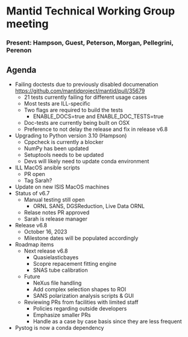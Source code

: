 # Mantid Technical Working Group meeting

### Present: Hampson, Guest, Peterson, Morgan, Pellegrini, Perenon

## Agenda
- Failing doctests due to previously disabled documenation https://github.com/mantidproject/mantid/pull/35679
  - 21 tests currently failing for different usage cases
  - Most tests are ILL-specific
  - Two flags are required to build the tests
    - ENABLE_DOCS=true and ENABLE_DOC_TESTS=true
  - Doc-tests are currently being built on OSX
  - Preference to not delay the release and fix in release v6.8
- Upgrading to Python version 3.10 (Hampson)
  - Cppcheck is currently a blocker
  - NumPy has been updated
  - Setuptools needs to be updated
  - Devs will likely need to update conda environment
- ILL MacOS ansible scripts
  - PR open
  - Tag Sarah?
- Update on new ISIS MacOS machines
- Status of v6.7
  - Manual testing still open
    - ORNL SANS, DGSReduction, Live Data ORNL
  - Relase notes PR approved
  - Sarah is release manager
- Release v6.8
   - October 16, 2023
   - Milestone dates will be populated accordingly
- Roadmap items
  - Next release v6.8
    - Quasielasticbayes
    - Scopre repacement fitting engine
    - SNAS tube calibration
  - Future
    - NeXus file handling
    - Add complex selection shapes to ROI
    - SANS polarization analysis scripts & GUI
  - Reviewing PRs from facilities with limited staff
    - Policies regarding outside developers
    - Emphasize smaller PRs
    - Handle as a case by case basis since they are less frequent
- Pystog is now a conda dependency
